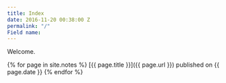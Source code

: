 ```yaml
---
title: Index
date: 2016-11-20 00:38:00 Z
permalink: "/"
Field name: 
---
```


Welcome.

{% for page in site.notes %}
  [{{ page.title }}]({{ page.url }}) published on {{ page.date }}
{% endfor %}

